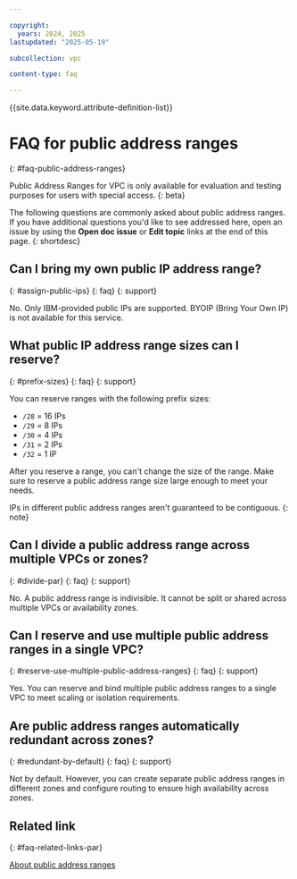 ```yaml
---

copyright:
  years: 2024, 2025
lastupdated: "2025-05-19"

subcollection: vpc

content-type: faq

---
```


{{site.data.keyword.attribute-definition-list}}

# FAQ for public address ranges
{: #faq-public-address-ranges}

Public Address Ranges for VPC is only available for evaluation and testing purposes for users with special access.
{: beta}

The following questions are commonly asked about public address ranges. If you have additional questions you'd like to see addressed here, open an issue by using the **Open doc issue** or **Edit topic** links at the end of this page.
{: shortdesc} 

## Can I bring my own public IP address range?
{: #assign-public-ips}
{: faq}
{: support}

No. Only IBM-provided public IPs are supported. BYOIP (Bring Your Own IP) is not available for this service.

## What public IP address range sizes can I reserve?
{: #prefix-sizes}
{: faq}
{: support}

You can reserve ranges with the following prefix sizes:

* `/28` = 16 IPs
* `/29` = 8 IPs
* `/30` = 4 IPs
* `/31` = 2 IPs
* `/32` = 1 IP

After you reserve a range, you can't change the size of the range. Make sure to reserve a public address range size large enough to meet your needs.

IPs in different public address ranges aren't guaranteed to be contiguous.
{: note}

## Can I divide a public address range across multiple VPCs or zones?
{: #divide-par}
{: faq}
{: support}

No. A public address range is indivisible. It cannot be split or shared across multiple VPCs or availability zones.

## Can I reserve and use multiple public address ranges in a single VPC?
{: #reserve-use-multiple-public-address-ranges}
{: faq}
{: support}

Yes. You can reserve and bind multiple public address ranges to a single VPC to meet scaling or isolation requirements.

## Are public address ranges automatically redundant across zones?
{: #redundant-by-default}
{: faq}
{: support}

Not by default. However, you can create separate public address ranges in different zones and configure routing to ensure high availability across zones.

## Related link
{: #faq-related-links-par}

[About public address ranges](/docs/vpc?topic=vpc-about-par)

